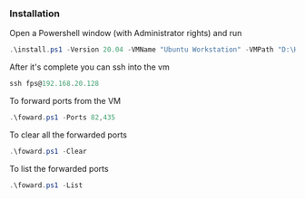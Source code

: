 ### Installation

Open a Powershell window (with Administrator rights) and run
```powershell
.\install.ps1 -Version 20.04 -VMName "Ubuntu Workstation" -VMPath "D:\Hyper-V"
```

After it's complete you can ssh into the vm
```powershell
ssh fps@192.168.20.128
```

To forward ports from the VM
```powershell
.\foward.ps1 -Ports 82,435
```

To clear all the forwarded ports
```powershell
.\foward.ps1 -Clear
```

To list the forwarded ports
```powershell
.\foward.ps1 -List
```
